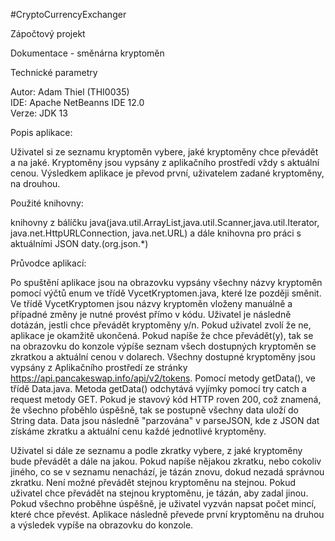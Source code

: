 #CryptoCurrencyExchanger

Zápočtový projekt

Dokumentace - směnárna kryptoměn

Technické parametry

Autor: Adam Thiel (THI0035)   
IDE: Apache NetBeanns IDE 12.0   
Verze: JDK 13 

Popis aplikace:

Uživatel si ze seznamu kryptoměn vybere, jaké kryptoměny chce převádět a na jaké. Kryptoměny jsou vypsány z aplikačního prostředí vždy s aktuální cenou. Výsledkem 		   aplikace je převod první, uživatelem zadané kryptoměny, na drouhou.

Použité knihovny: 

knihovny z bálíčku java(java.util.ArrayList,java.util.Scanner,java.util.Iterator, java.net.HttpURLConnection, java.net.URL) 
		  a dále knihovna pro práci s aktuálními JSON daty.(org.json.*)

Průvodce aplikací:

Po spuštění aplikace jsou na obrazovku vypsány všechny názvy kryptoměn pomocí výčtů enum ve třídě VycetKryptomen.java, které lze později směnit. Ve třídě VycetKryptomen jsou
názvy kryptoměn vloženy manuálně a případné změny je nutné provést přímo v kódu.
Uživatel je následně dotázán, jestli chce převádět kryptoměny y/n. Pokud uživatel zvolí že ne, aplikace je okamžitě ukončená. 
Pokud napíše že chce převádět(y), tak se na obrazovku do konzole výpíše seznam všech dostupných kryptoměn se zkratkou a aktuální cenou v dolarech.
Všechny dostupné kryptoměny jsou vypsány z Aplikačního prostředí ze stránky https://api.pancakeswap.info/api/v2/tokens. Pomocí metody getData(), ve třídě Data.java.
Metoda getData() odchytává vyjímky pomocí try catch a request metody GET. Pokud je stavový kód HTTP roven 200, což znamená, že všechno přoběhlo úspěšně, tak se postupně všechny data uloží do String data. Data jsou následně "parzována" v parseJSON, kde z JSON dat získáme zkratku a aktuální cenu každé jednotlivé kryptoměny.

Uživatel si dále ze seznamu a podle zkratky vybere, z jaké kryptoměny bude převádět a dále na jakou. Pokud napíše nějakou zkratku, nebo cokoliv jiného,
co se v seznamu nenachází, je tázán znovu, dokud nezadá správnou zkratku. Není možné převádět stejnou kryptoměnu na stejnou. Pokud uživatel chce převádět na stejnou kryptoměnu, je tázán, aby zadal jinou.
Pokud všechno proběhne úspěšně, je uživatel vyzván napsat počet mincí, které chce převést. Aplikace následně
převede první kryptoměnu na druhou a výsledek vypíše na obrazovku do konzole.

